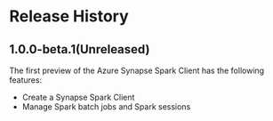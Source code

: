# Release History

## 1.0.0-beta.1(Unreleased)

The first preview of the Azure Synapse Spark Client has the following features:

- Create a Synapse Spark Client
- Manage Spark batch jobs and Spark sessions
